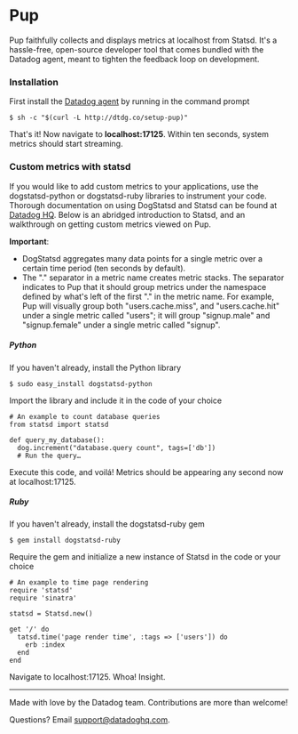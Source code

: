 # Pup

Pup faithfully collects and displays metrics at localhost from Statsd. It's a hassle-free, open-source developer tool that comes bundled with the Datadog agent, meant to tighten the feedback loop on development.

### Installation

First install the [Datadog agent](https://github.com/DataDog/dd-agent) by running in the command prompt

    $ sh -c "$(curl -L http://dtdg.co/setup-pup)"

That's it! Now navigate to **localhost:17125**. Within ten seconds, system metrics should start streaming.

### Custom metrics with statsd

If you would like to add custom metrics to your applications, use the dogstatsd-python or dogstatsd-ruby libraries to instrument your code. Thorough documentation on using DogStatsd and Statsd can be found at [Datadog HQ](http://api.datadoghq.com/guides/dogstatsd/). Below is an abridged introduction to Statsd, and an walkthrough on getting custom metrics viewed on Pup.

__Important__:

- DogStatsd aggregates many data points for a single metric over a certain time period (ten seconds by default).
- The "." separator in a metric name creates metric stacks. The separator indicates to Pup that it should group metrics under the namespace defined by what's left of the first "." in the metric name. For example, Pup will visually group both "users.cache.miss", and "users.cache.hit" under a single metric called "users"; it will group "signup.male" and "signup.female" under a single metric called "signup".

##### Python

If you haven't already, install the Python library

    $ sudo easy_install dogstatsd-python

Import the library and include it in the code of your choice

    # An example to count database queries
    from statsd import statsd

    def query_my_database():
      dog.increment("database.query count", tags=['db'])
      # Run the query…

Execute this code, and voilá! Metrics should be appearing any second now at localhost:17125.

##### Ruby

If you haven't already, install the dogstatsd-ruby gem

    $ gem install dogstatsd-ruby

Require the gem and initialize a new instance of Statsd in the code or your choice

    # An example to time page rendering
    require 'statsd'
    require 'sinatra'

    statsd = Statsd.new()

    get '/' do
      tatsd.time('page render time', :tags => ['users']) do
        erb :index
      end
    end

Navigate to localhost:17125. Whoa! Insight.

-----------------------------------
Made with love by the Datadog team. Contributions are more than welcome!

Questions? Email [support@datadoghq.com](support@datadoghq.com).
